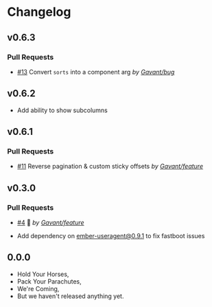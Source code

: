 # Changelog

## v0.6.3

### Pull Requests

-   [#13](https://github.com/Gavant/gavant-ember-table/pull/13) Convert `sorts` into a component arg _by [Gavant/bug](https://github.com/Gavant/bug)_

## v0.6.2

-   Add ability to show subcolumns

## v0.6.1

### Pull Requests

-   [#11](https://github.com/Gavant/gavant-ember-table/pull/11) Reverse pagination & custom sticky offsets _by [Gavant/feature](https://github.com/Gavant/feature)_

## v0.3.0

### Pull Requests

-   [#4](https://github.com/Gavant/gavant-ember-table/pull/4) 🚀 _by [Gavant/feature](https://github.com/Gavant/feature)_

-   Add dependency on ember-useragent@0.9.1 to fix fastboot issues

## 0.0.0

-   Hold Your Horses,
-   Pack Your Parachutes,
-   We're Coming,
-   But we haven't released anything yet.
